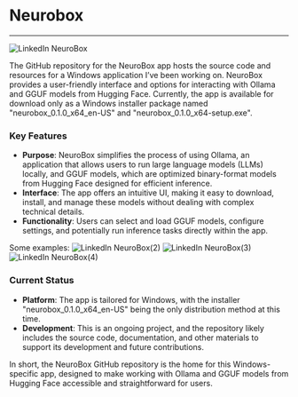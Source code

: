 # Neurobox
---
![LinkedIn NeuroBox](https://github.com/user-attachments/assets/d67647e4-54ab-4ff1-8672-22ee728e47df)


The GitHub repository for the NeuroBox app hosts the source code and resources for a Windows application I’ve been working on. NeuroBox provides a user-friendly interface and options for interacting with Ollama and GGUF models from Hugging Face. Currently, the app is available for download only as a Windows installer package named "neurobox_0.1.0_x64_en-US" and "neurobox_0.1.0_x64-setup.exe".

### Key Features
- **Purpose**: NeuroBox simplifies the process of using Ollama, an application that allows users to run large language models (LLMs) locally, and GGUF models, which are optimized binary-format models from Hugging Face designed for efficient inference.
- **Interface**: The app offers an intuitive UI, making it easy to download, install, and manage these models without dealing with complex technical details.
- **Functionality**: Users can select and load GGUF models, configure settings, and potentially run inference tasks directly within the app.

Some examples:
![LinkedIn NeuroBox(2)](https://github.com/user-attachments/assets/3d0f2dd6-e430-4649-b60d-abc06bb32b11)
![LinkedIn NeuroBox(3)](https://github.com/user-attachments/assets/0e7a910d-d713-4b56-8a23-e38724edf031)
![LinkedIn NeuroBox(4)](https://github.com/user-attachments/assets/7dd79eea-3a06-4c28-98ce-e5d27ae59943)


### Current Status
- **Platform**: The app is tailored for Windows, with the installer "neurobox_0.1.0_x64_en-US" being the only distribution method at this time.
- **Development**: This is an ongoing project, and the repository likely includes the source code, documentation, and other materials to support its development and future contributions.

In short, the NeuroBox GitHub repository is the home for this Windows-specific app, designed to make working with Ollama and GGUF models from Hugging Face accessible and straightforward for users.
